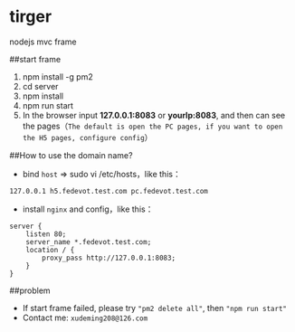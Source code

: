# tirger
nodejs mvc frame

##start frame
1. npm install -g pm2
2. cd server
3. npm install 
3. npm run start
4. In the browser input **127.0.0.1:8083** or **yourIp:8083**, and then can see the pages（`The default is open the PC pages, if you want to open the H5 pages, configure config`）

##How to use the domain name?
* bind `host` => sudo vi /etc/hosts，like this：

```
127.0.0.1 h5.fedevot.test.com pc.fedevot.test.com
```
* install `nginx` and config，like this：

```
server {
    listen 80;
    server_name *.fedevot.test.com;
    location / {
        proxy_pass http://127.0.0.1:8083;
    }
}
```

##problem
* If start frame failed, please try `"pm2 delete all"`, then `"npm run start"`
* Contact me: `xudeming208@126.com`
